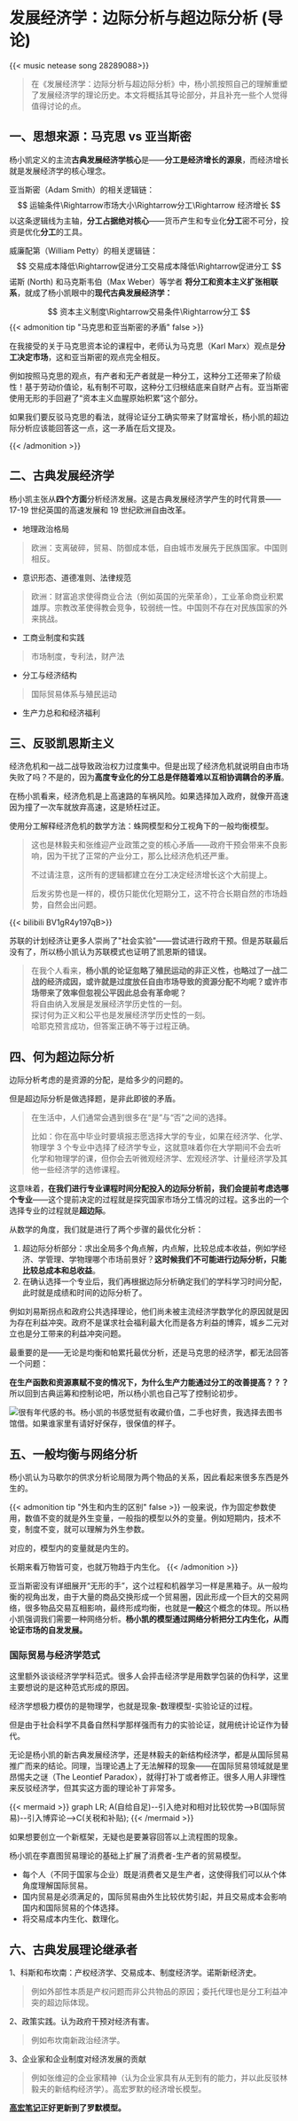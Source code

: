 # 发展经济学：边际分析与超边际分析 (导论)


{{< music netease song 28289088>}}

> 在《发展经济学：边际分析与超边际分析》中，杨小凯按照自己的理解重塑了发展经济学的理论历史。本文将概括其导论部分，并且补充一些个人觉得值得讨论的点。

## 一、思想来源：马克思 vs 亚当斯密

杨小凯定义的主流**古典发展经济学核心**是——**分工是经济增长的源泉**，而经济增长就是发展经济学的核心理念。

亚当斯密（Adam Smith）的相关逻辑链：
$$
运输条件\Rightarrow市场大小\Rightarrow分工\Rightarrow 经济增长
$$
以这条逻辑线为主轴，**分工占据绝对核心**——货币产生和专业化**分工**密不可分，投资是优化**分工**的工具。

威廉配第（William Petty）的相关逻辑链： 
$$
交易成本降低\Rightarrow促进分工交易成本降低\Rightarrow促进分工
$$
诺斯 (North) 和马克斯韦伯（Max Weber）等学者 **将分工和资本主义扩张相联系**，就成了杨小凯眼中的**现代古典发展经济学：**

$$
资本主义制度\Rightarrow交易条件\Rightarrow分工
$$
{{< admonition tip "马克思和亚当斯密的矛盾" false >}}

在我接受的关于马克思资本论的课程中，老师认为马克思（Karl Marx）观点是**分工决定市场**，这和亚当斯密的观点完全相反。

例如按照马克思的观点，有产者和无产者就是一种分工，这种分工还带来了阶级性！基于劳动价值论，私有制不可取，这种分工归根结底来自财产占有。亚当斯密使用无形的手回避了“资本主义血腥原始积累”这个部分。  

如果我们要反驳马克思的看法，就得论证分工确实带来了财富增长，杨小凯的超边际分析应该能回答这一点，这一矛盾在后文提及。

{{< /admonition >}}

## 二、古典发展经济学

杨小凯主张从**四个方面**分析经济发展。这是古典发展经济学产生的时代背景——17-19 世纪英国的高速发展和 19 世纪欧洲自由改革。

-   地理政治格局

> 欧洲：支离破碎，贸易、防御成本低，自由城市发展先于民族国家。中国则相反。

-   意识形态、道德准则、法律规范

> 欧洲：财富追求使得商业合法（例如英国的光荣革命），工业革命商业积累雄厚。宗教改革使得教会竞争，较弱统一性。中国则不存在对民族国家的外来挑战。

-   工商业制度和实践

> 市场制度，专利法，财产法

-   分工与经济结构

> 国际贸易体系与殖民运动

-   生产力总和和经济福利

## 三、反驳凯恩斯主义

经济危机和一战二战导致政治权力过度集中。但是出现了经济危机就说明自由市场失败了吗？不是的，因为**高度专业化的分工总是伴随着难以互相协调耦合的矛盾**。

在杨小凯看来，经济危机是上高速路的车祸风险。如果选择加入政府，就像开高速因为撞了一次车就放弃高速，这是矫枉过正。

使用分工解释经济危机的数学方法：蛛网模型和分工视角下的一般均衡模型。

> 这也是林毅夫和张维迎产业政策之变的核心矛盾——政府干预会带来不良影响，因为干扰了正常的产业分工，那么比经济危机还严重。
>
> 不过请注意，这所有的逻辑都建立在分工决定经济增长这个大前提上。
>
> 后发劣势也是一样的，模仿只能优化短期分工，这不符合长期自然的市场趋势，自然会出问题。

{{< bilibili BV1gR4y197qB>}}

苏联的计划经济让更多人崇尚了"社会实验"——尝试进行政府干预。但是苏联最后没有了，所以杨小凯认为苏联模式也证明了凯恩斯的错误。

> 在我个人看来，**杨小凯的论证忽略了殖民运动的非正义性，也略过了一战二战的经济成因，或许就是过度放任自由市场导致的资源分配不均呢？或许市场带来了效率但忽视公平因此总会有革命呢？**  
> 将自由纳入发展是发展经济学历史性的一刻。  
> 探讨何为正义和公平也是发展经济学历史性的一刻。  
> 哈耶克预言成功，但答案正确不等于过程正确。

## 四、何为超边际分析

边际分析考虑的是资源的分配，是给多少的问题的。

但是超边际分析是做选择题，是非此即彼的矛盾。

> 在生活中，人们通常会遇到很多在“是”与“否”之间的选择。
>
> 比如：你在高中毕业时要填报志愿选择大学的专业，如果在经济学、化学、物理学 3 个专业中选择了经济学专业，这就意味着你在大学期间不会去听化学和物理学的课，但你会去听微观经济学、宏观经济学、计量经济学及其他一些经济学的选修课程。

这意味着，**在我们进行专业课程时间分配投入的边际分析前，我们会提前考虑选哪个专业**——这个提前决定的过程就是探究国家市场分工情况的过程。这多出的一个选择专业的过程就是**超边际**。

从数学的角度，我们就是进行了两个步骤的最优化分析：

1. 超边际分析部分：求出全局多个角点解，内点解，比较总成本收益，例如学经济、学管理、学物理哪个市场前景好？**这时候我们不可能进行边际分析，只能比较总成本和总收益**。
2. 在确认选择一个专业后，我们再根据边际分析确定我们的学科学习时间分配，此时就是成绩和时间的边际分析了。

例如刘易斯拐点和政府公共选择理论，他们尚未被主流经济学数学化的原因就是因为存在利益冲突。政府不是谋求社会福利最大化而是各方利益的博弈，城乡二元对立也是分工带来的利益冲突问题。

最重要的是——无论是均衡和帕累托最优分析，还是马克思的经济学，都无法回答一个问题：

**在生产函数和资源禀赋不变的情况下，为什么生产力能通过分工的改善提高？？？**
所以回到古典运筹和控制论吧，所以杨小凯也自己写了控制论初步。

![很有年代感的书。杨小凯的书感觉挺有收藏价值，二手也好贵，我选择去图书馆借。如果谁家里有请好好保存，很保值的样子。](/img/发展经济学：超边际分析（导论）（杨小凯）-20240523100624130.webp)


## 五、一般均衡与网络分析

杨小凯认为马歇尔的供求分析论局限为两个物品的关系，因此看起来很多东西是外生的。

{{< admonition tip "外生和内生的区别" false >}}
一般来说，作为固定参数使用，数值不变的就是外生变量，一般指的模型以外的变量。例如短期内，技术不变，制度不变，就可以理解为外生参数。

对应的，模型内的变量就是内生的。

长期来看万物皆可变，也就万物趋于内生化。
{{< /admonition >}}

亚当斯密没有详细展开“无形的手”，这个过程和机器学习一样是黑箱子。从一般均衡的视角出发，由于大量的商品交换形成一个贸易圈，因此形成一个巨大的交易网络，很多物品交易互相影响，最终形成均衡，也就是**一般**这个概念的体现。所以杨小凯强调我们需要一种网络分析。**杨小凯的模型通过网络分析把分工内生化，从而论证市场的自发发展。**

###  国际贸易与经济学范式

这里额外谈谈经济学学科范式。很多人会抨击经济学是用数学包装的伪科学，这里主要想说的是这种范式形成的原因。

经济学想极力模仿的是物理学，也就是现象-数理模型-实验论证的过程。

但是由于社会科学不具备自然科学那样强而有力的实验论证，就用统计论证作为替代。

无论是杨小凯的新古典发展经济学，还是林毅夫的新结构经济学，都是从国际贸易推广而来的结论。同理，当理论遇上了无法解释的现象——在国际贸易领域就是里昂惕夫之谜（The Leontief Paradox），就得打补丁或者修正。很多人用人非理性来反驳经济学，但其实这方面的理论补丁非常多。

{{< mermaid >}}
graph LR;
A(自给自足)--引入绝对和相对比较优势-->B(国际贸易)--引入博弈论-->C(关税和补贴);
{{< /mermaid >}}

如果想要创立一个新框架，无疑也是要兼容回答以上流程图的现象。

杨小凯在李嘉图贸易理论的基础上扩展了消费者-生产者的贸易模型。

- 每个人（不同于国家与企业）既是消费者又是生产者，这使得我们可以从个体角度理解国际贸易。
- 国内贸易是必须满足的，国际贸易由外生比较优势引起，并且交易成本会影响国内和国际贸易的个体选择。
- 将交易成本内生化、数理化。

## 六、古典发展理论继承者

1、科斯和布坎南：产权经济学、交易成本、制度经济学。诺斯新经济史。

> 例如外部性本质是产权问题而非公共物品的原因；委托代理也是分工利益冲突的超边际体现。

2、政策实践。认为政府干预对经济有害。

> 例如布坎南新政治经济学。

3、企业家和企业制度对经济发展的贡献

> 例如张维迎的企业家精神（认为企业家具有从无到有的能力，并以此反驳林毅夫的新结构经济学）。高宏罗默的经济增长模型。

**[高宏笔记](https://zhuanlan.zhihu.com/p/613416303)正好更新到了罗默模型。**
